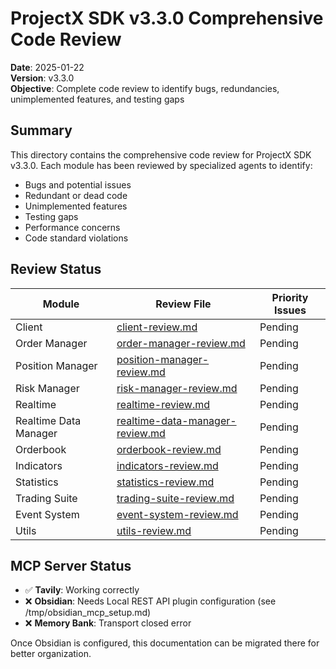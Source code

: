 # ProjectX SDK v3.3.0 Comprehensive Code Review

**Date**: 2025-01-22  
**Version**: v3.3.0  
**Objective**: Complete code review to identify bugs, redundancies, unimplemented features, and testing gaps

## Summary

This directory contains the comprehensive code review for ProjectX SDK v3.3.0. Each module has been reviewed by specialized agents to identify:
- Bugs and potential issues
- Redundant or dead code
- Unimplemented features
- Testing gaps
- Performance concerns
- Code standard violations

## Review Status

| Module | Review File | Priority Issues |
|--------|-------------|-----------------|
| Client | [client-review.md](./client-review.md) | Pending |
| Order Manager | [order-manager-review.md](./order-manager-review.md) | Pending |
| Position Manager | [position-manager-review.md](./position-manager-review.md) | Pending |
| Risk Manager | [risk-manager-review.md](./risk-manager-review.md) | Pending |
| Realtime | [realtime-review.md](./realtime-review.md) | Pending |
| Realtime Data Manager | [realtime-data-manager-review.md](./realtime-data-manager-review.md) | Pending |
| Orderbook | [orderbook-review.md](./orderbook-review.md) | Pending |
| Indicators | [indicators-review.md](./indicators-review.md) | Pending |
| Statistics | [statistics-review.md](./statistics-review.md) | Pending |
| Trading Suite | [trading-suite-review.md](./trading-suite-review.md) | Pending |
| Event System | [event-system-review.md](./event-system-review.md) | Pending |
| Utils | [utils-review.md](./utils-review.md) | Pending |

## MCP Server Status

- ✅ **Tavily**: Working correctly
- ❌ **Obsidian**: Needs Local REST API plugin configuration (see /tmp/obsidian_mcp_setup.md)
- ❌ **Memory Bank**: Transport closed error

Once Obsidian is configured, this documentation can be migrated there for better organization.